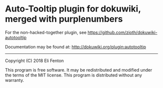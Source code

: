 # Auto-Tooltip plugin for dokuwiki, merged with purplenumbers

For the non-hacked-together plugin, see https://github.com/zioth/dokuwiki-autotooltip


Documentation may be found at: http://dokuwiki.org/plugin:autotooltip

----
Copyright (C) 2018 Eli Fenton

This program is free software. It may be redistributed and modified under the
terms of the MIT license. This program is distributed without any warranty.

